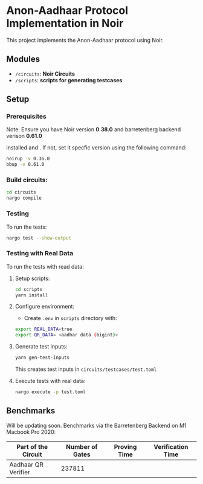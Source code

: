 # Anon-Aadhaar Protocol Implementation in Noir

This project implements the Anon-Aadhaar protocol using Noir.

## Modules

- `/circuits`: **Noir Circuits**
- `/scripts`: **scripts for generating testcases**

## Setup

### Prerequisites

Note: Ensure you have Noir version **0.38.0** and barretenberg backend verison **0.61.0**

installed and
. If not, set it specfic version using the following command:

```sh
noirup -v 0.36.0
bbup -v 0.61.0
```

### Build circuits:

```sh
cd circuits
nargo compile
```

### Testing

To run the tests:

```sh
nargo test --show-output
```

### Testing with Real Data

To run the tests with read data:

1. Setup scripts:

   ```sh
   cd scripts
   yarn install
   ```

2. Configure environment:

   - Create `.env` in `scripts` directory with:

   ```sh
   export REAL_DATA=true
   export QR_DATA= <aadhar data (bigint)>
   ```

3. Generate test inputs:

   ```sh
   yarn gen-test-inputs
   ```

   This creates test inputs in `circuits/testcases/test.toml`

4. Execute tests with real data:
   ```sh
   nargo execute -p test.toml
   ```

## Benchmarks

Will be updating soon.
Benchmarks via the Barretenberg Backend on M1 Macbook Pro 2020:

| Part of the Circuit | Number of Gates | Proving Time | Verification Time |
| ------------------- | --------------- | ------------ | ----------------- |
| Aadhaar QR Verifier | 237811          |              |                   |
